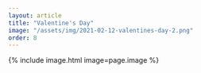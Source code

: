 ```yaml
---
layout: article
title: "Valentine's Day"
image: "/assets/img/2021-02-12-valentines-day-2.png"
order: 8
---
```


{% include image.html image=page.image %}
